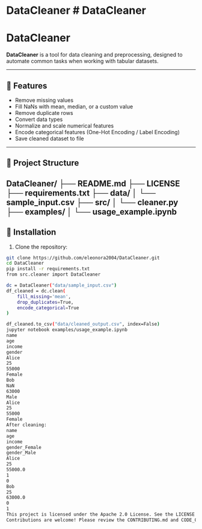 # DataCleaner # DataCleaner
# DataCleaner

**DataCleaner** is a tool for data cleaning and preprocessing, designed to automate common tasks when working with tabular datasets.

---

## 📌 Features

- Remove missing values
- Fill NaNs with mean, median, or a custom value
- Remove duplicate rows
- Convert data types
- Normalize and scale numerical features
- Encode categorical features (One-Hot Encoding / Label Encoding)
- Save cleaned dataset to file

---

## 📁 Project Structure
DataCleaner/
├── README.md
├── LICENSE
├── requirements.txt
├── data/
│   └── sample_input.csv
├── src/
│   └── cleaner.py
├── examples/
│   └── usage_example.ipynb
---

## 🚀 Installation

1. Clone the repository:

```bash
git clone https://github.com/eleonora2004/DataCleaner.git
cd DataCleaner
pip install -r requirements.txt
from src.cleaner import DataCleaner

dc = DataCleaner("data/sample_input.csv")
df_cleaned = dc.clean(
    fill_missing='mean',
    drop_duplicates=True,
    encode_categorical=True
)

df_cleaned.to_csv("data/cleaned_output.csv", index=False)
jupyter notebook examples/usage_example.ipynb
name
age
income
gender
Alice
25
55000
Female
Bob
NaN
63000
Male
Alice
25
55000
Female
After cleaning:
name
age
income
gender_Female
gender_Male
Alice
25
55000.0
1
0
Bob
25
63000.0
0
1
This project is licensed under the Apache 2.0 License. See the LICENSE file for deta
Contributions are welcome! Please review the CONTRIBUTING.md and CODE_OF_CONDUCT.md files before submitting a pull request.
